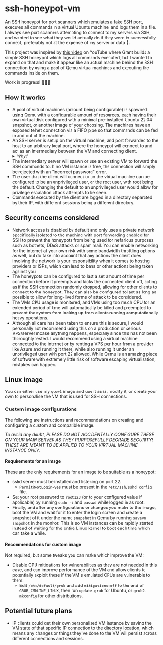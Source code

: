 # ssh-honeypot-vm
An SSH honeypot for port scanners which emulates a fake SSH port, executes all commands in a virtual Ubuntu machine, and logs them in a file. I always see port scanners attempting to connect to my servers via SSH, and wanted to see what they would actually do if they were to successfully connect, preferably not at the expense of my server or data 🙂.

This project was inspired by [this video](https://www.youtube.com/watch?v=tyKyLhcKgNo) on YouTube where Grant builds a simple SSH honeypot which logs all commands executed, but I wanted to expand on that and make it appear like an actual machine behind the SSH connection by using a pool of Qemu virtual machines and executing the commands inside on them.

Work in progress! 🚧🚧👷

## How it works
- A pool of virtual machines (amount being configurable) is spawned using Qemu with a configurable amount of resources, each having their own virtual disk configured with a minimal pre-installed Ubuntu 22.04 snapshot, or another image of your choosing. The machines have an exposed telnet connection via a FIFO pipe so that commands can be fed in and out of the machine.
- An SSH server is setup on the virtual machine, and port forwarded to the host to an arbitrary local port, where the honeypot will connect to and act as an intermediary between the VM and connecting client.<details><summary>*Why?*</summary>You might ask, why not just port forward and expose the virtual machine directly to the public? An intermediary server is in place so that the actual commands can be logged and allows for a lot more flexibility; for example by rejecting connections if the VM pool is already filled with other connections, or by spawning new VM instances on the fly if required.</details>
- The intermediary server will spawn or use an existing VM to forward the SSH commands to. If no VM instance is free, the connection will simply be rejected with an "incorrect password" error.
- The user that the client will connect to on the virtual machine can be configured to be an unprivileged user, or the root user, with root being the default. Changing the default to an unprivileged user would allow for privilege escalation attack attempts to be seen.
- Commands executed by the client are logged in a directory separated by their IP, with different sessions being a different directory.

## Security concerns considered
- Network access is disabled by default and only uses a private network specifically isolated to the machine with port forwarding enabled for SSH to prevent the honeypots from being used for nefarious purposes such as botnets, DDoS attacks or spam mail. You can enable networking for the internet at your own risk with some bandwidth throttling options as well, but do take into account that any actions the client does involving the network is your responsibility when it comes to hosting providers or ISPs, which can lead to bans or other actions being taken against you.
- The honeypots can be configured to last a set amount of time per connection before it preempts and kicks the connected client off, acting as if the SSH connection randomly dropped, allowing for other clients to connect to the honeypot. They can also be configured to last as long as possible to allow for long-lived forms of attack to be considered.
- The VMs CPU usage is monitored, and VMs using too much CPU for an extended period of time will automatically be killed and preempted to prevent the system from locking up from clients running computationally heavy operations.
- Although all care has been taken to ensure this is secure, I would personally not recommend using this on a production or serious VPS/server incase anything happens, especially since this has not been thoroughly tested. I would recommend using a virtual machine connected to the internet or by renting a VPS per hour from a provider like Azure and running it there, while also running it under an unprivileged user with port 22 allowed. While Qemu is an amazing piece of software with extremely little risk of software escaping virtualisation, mistakes can happen.

## Linux image
You can either use my `qcow2` image and use it as is, modify it, or create your own to personalise the VM that is used for SSH connections.

### Custom image configurations
The following are instructions and recommendations on creating and configuring a custom and compatible image.

*To avoid any doubt, PLEASE DO NOT ACCIDENTALLY CONFIGURE THESE ON YOUR MAIN SERVER AS THEY PURPOSEFULLY DEGRADE SECURITY! THESE ARE MEANT TO BE APPLIED TO YOUR VIRTUAL MACHINE INSTANCE ONLY.*


#### Requirements for an image
These are the only requirements for an image to be suitable as a honeypot:
- sshd server must be installed and listening on port 22.
  - `PermitRootLogin=yes` must be present in the `/etc/ssh/sshd_config` file.
- Set your root password to `root123` (or to your configured value if applicable) by running `sudo -i` and `passwd` while logged in as root.
- Finally, and after any configurations or changes you make to the image, boot the VM and wait for it to enter the login screen and create a snapshot of it under the name `snapshot` in Qemu by running `savevm snapshot` in the monitor. This is so VM instances can be rapidly started instead of waiting for the entire Linux kernel to boot each time which can take a while.

#### Recommendations for custom image
Not required, but some tweaks you can make which improve the VM:
- Disable CPU mitigations for vulnerabilities as they are not needed in this case, and can improve performance of the VM and allow clients to potentially exploit these if the VM's emulated CPUs are vulnerable to them:
  - Edit `/etc/default/grub` and add `mitigations=off` to the end of `GRUB_CMDLINE_LINUX`, then run `update-grub` for Ubuntu, or `grub2-mkconfig` for other distributions.

## Potential future plans
- IP clients could get their own personalised VM instance by saving the VM state of that specific IP connection to the directory location, which means any changes or things they've done to the VM will persist across different connections and sessions.
